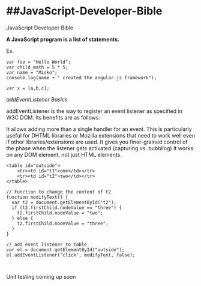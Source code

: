 ##JavaScript-Developer-Bible
==========================

JavaScript Developer Bible

**A JavaScript program is a list of statements.**

Ex.
```
var foo = "Hello World";
var child_math = 5 * 5;
var name = "Misko";
console.log(name + " created the angular.js framework");
```
```
var x = [a,b,c];
```
*addEventListener Basics*

addEventListener is the way to register an event listener as specified in W3C DOM. Its benefits are as follows:

It allows adding more than a single handler for an event. This is particularly useful for DHTML libraries or Mozilla extensions that need to work well even if other libraries/extensions are used.
It gives you finer-grained control of the phase when the listener gets activated (capturing vs. bubbling)
It works on any DOM element, not just HTML elements.

```
<table id="outside">
    <tr><td id="t1">one</td></tr>
    <tr><td id="t2">two</td></tr>
</table>

// Function to change the content of t2
function modifyText() {
  var t2 = document.getElementById("t2");
  if (t2.firstChild.nodeValue == "three") {
    t2.firstChild.nodeValue = "two";
  } else {
    t2.firstChild.nodeValue = "three";
  }
}

// add event listener to table
var el = document.getElementById("outside");
el.addEventListener("click", modifyText, false);



```
Unit testing coming up soon
